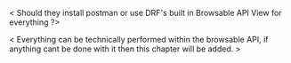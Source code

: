 < Should they install postman or use DRF's built in Browsable API View for everything ?>

< Everything can be technically performed within the browsable API, if anything cant be done with it then this chapter will be added. >
